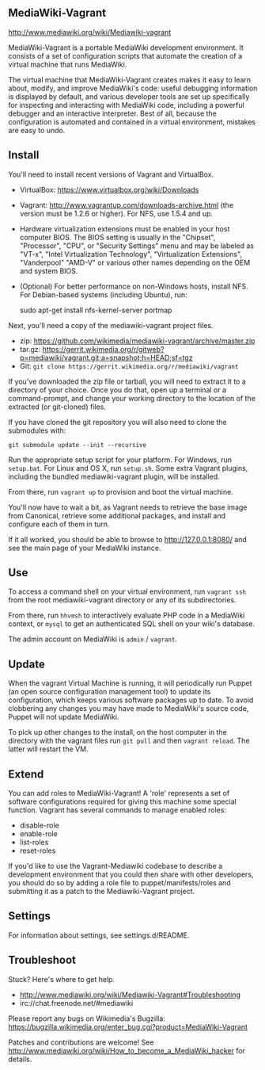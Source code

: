## MediaWiki-Vagrant

http://www.mediawiki.org/wiki/Mediawiki-vagrant

MediaWiki-Vagrant is a portable MediaWiki development environment. It consists
of a set of configuration scripts that automate the creation of a virtual
machine that runs MediaWiki.

The virtual machine that MediaWiki-Vagrant creates makes it easy to learn
about, modify, and improve MediaWiki's code: useful debugging information is
displayed by default, and various developer tools are set up specifically for
inspecting and interacting with MediaWiki code, including a powerful debugger
and an interactive interpreter. Best of all, because the configuration is
automated and contained in a virtual environment, mistakes are easy to undo.


## Install

You'll need to install recent versions of Vagrant and VirtualBox.

 * VirtualBox: https://www.virtualbox.org/wiki/Downloads
 * Vagrant: http://www.vagrantup.com/downloads-archive.html (the version must be
   1.2.6 or higher). For NFS, use 1.5.4 and up.
 * Hardware virtualization extensions must be enabled in your host computer
   BIOS. The BIOS setting is usually in the "Chipset", "Processor", "CPU", or
   "Security Settings" menu and may be labeled as "VT-x", "Intel
   Virtualization Technology", "Virtualization Extensions", "Vanderpool"
   "AMD-V" or various other names depending on the OEM and system BIOS.
 * (Optional) For better performance on non-Windows hosts, install NFS.  For
   Debian-based systems (including Ubuntu), run:

    sudo apt-get install nfs-kernel-server portmap

Next, you'll need a copy of the mediawiki-vagrant project files.

 * zip: https://github.com/wikimedia/mediawiki-vagrant/archive/master.zip
 * tar.gz: https://gerrit.wikimedia.org/r/gitweb?p=mediawiki/vagrant.git;a=snapshot;h=HEAD;sf=tgz
 * Git: `git clone https://gerrit.wikimedia.org/r/mediawiki/vagrant`

If you've downloaded the zip file or tarball, you will need to extract it to a
directory of your choice. Once you do that, open up a terminal or a
command-prompt, and change your working directory to the location of the
extracted (or git-cloned) files.

If you have cloned the git repository you will also need to clone the
submodules with:

    git submodule update --init --recursive

Run the appropriate setup script for your platform. For Windows, run
`setup.bat`. For Linux and OS X, run `setup.sh`. Some extra Vagrant plugins,
including the bundled mediawiki-vagrant plugin, will be installed.

From there, run `vagrant up` to provision and boot the virtual machine.

You'll now have to wait a bit, as Vagrant needs to retrieve the base image from
Canonical, retrieve some additional packages, and install and configure each of
them in turn.

If it all worked, you should be able to browse to http://127.0.0.1:8080/ and
see the main page of your MediaWiki instance.


## Use

To access a command shell on your virtual environment, run `vagrant ssh` from
the root mediawiki-vagrant directory or any of its subdirectories.

From there, run `hhvmsh` to interactively evaluate PHP code in a MediaWiki
context, or `mysql` to get an authenticated SQL shell on your wiki's database.

The admin account on MediaWiki is `admin` / `vagrant`.


## Update

When the vagrant Virtual Machine is running, it will periodically run Puppet
(an open source configuration management tool) to update its configuration,
which keeps various software packages up to date. To avoid clobbering any
changes you may have made to MediaWiki's source code, Puppet will not update
MediaWiki.

To pick up other changes to the install, on the host computer in the directory
with the vagrant files run `git pull` and then `vagrant reload`.  The latter
will restart the VM.


## Extend

You can add roles to MediaWiki-Vagrant! A 'role' represents a set of software
configurations required for giving this machine some special function. Vagrant
has several commands to manage enabled roles:

 * disable-role
 * enable-role
 * list-roles
 * reset-roles

If you'd like to use the Vagrant-Mediawiki codebase to describe a development
environment that you could then share with other developers, you should do so
by adding a role file to puppet/manifests/roles and submitting it as a patch to
the Mediawiki-Vagrant project.


## Settings

For information about settings, see settings.d/README.


## Troubleshoot

Stuck? Here's where to get help.

 * http://www.mediawiki.org/wiki/Mediawiki-Vagrant#Troubleshooting
 * irc://chat.freenode.net/#mediawiki

Please report any bugs on Wikimedia's Bugzilla:
https://bugzilla.wikimedia.org/enter_bug.cgi?product=MediaWiki-Vagrant

Patches and contributions are welcome!
See <http://www.mediawiki.org/wiki/How_to_become_a_MediaWiki_hacker> for details.
